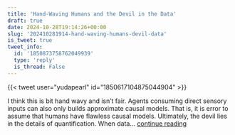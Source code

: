 ```yaml
---
title: 'Hand-Waving Humans and the Devil in the Data'
draft: true
date: 2024-10-28T19:14:26+00:00
slug: '202410281914-hand-waving-humans-devil-data'
is_tweet: true
tweet_info:
  id: '1850873758762049939'
  type: 'reply'
  is_thread: False
---
```




{{< tweet user="yudapearl" id="1850617104875044904" >}}

I think this is bit hand wavy and isn’t fair. Agents consuming direct sensory inputs can also only builds approximate causal models. That is, it is error to assume that humans have flawless causal models. Ultimately, the devil lies in the details of quantification. When data… [continue reading](https://x.com/sytelus/status/1850873758762049939)
